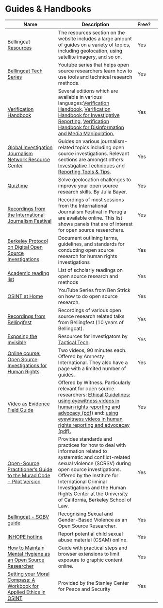 # Guides & Handbooks

<table><thead><tr><th width="220">Name</th><th width="360">Description</th><th>Free?</th><th></th></tr></thead><tbody><tr><td><a href="https://www.bellingcat.com/category/resources/">Bellingcat Resources</a></td><td>The resources section on the website includes a large amount of guides on a variety of topics, including geolocation, using satellite imagery, and so on.</td><td>Yes</td><td></td></tr><tr><td><a href="https://www.youtube.com/playlist?list=PLq6cQ--4f90icDJUwiGcPrFFLLguuZ0ht">Bellingcat Tech Series</a></td><td>Youtube series that helps open source researchers learn how to use tools and technical research methods.</td><td>Yes</td><td></td></tr><tr><td><a href="https://datajournalism.com/read/handbook/verification-3">Verification Handbook</a></td><td>Several editions which are available in various languages:<a href="https://datajournalism.com/read/handbook/verification-1">Verification Handbook,</a> <a href="https://datajournalism.com/read/handbook/verification-2">Verification Handbook for Investigative Reporting,</a> <a href="https://datajournalism.com/read/handbook/verification-3">Verification Handbook for Disinformation and Media Manipulation.</a></td><td>Yes</td><td></td></tr><tr><td><a href="https://gijn.org/resource/">Global Investigation Journalism Network Resource Center</a></td><td>Guides on various journalism-related topics including open source investigations. Relevant sections are amongst others: <a href="https://gijn.org/resource/?gijn_topic=investigative-techniques">Investigative Techniques</a> and <a href="https://gijn.org/resource/?gijn_topic=reporting-tools-tips">Reporting Tools &#x26; Tips</a>.</td><td>Yes</td><td></td></tr><tr><td><a href="https://x.com/quiztime">Quiztime</a></td><td>Solve geolocation challenges to improve your open source research skills. By Julia Bayer.</td><td>Yes</td><td></td></tr><tr><td><a href="https://t1p.de/mod4u">Recordings from the International Journalism Festival</a></td><td>Recordings of most sessions from the International Journalism Festival in Perugia are available online. This list shows panels that are of interest for open source researchers.</td><td>Yes</td><td></td></tr><tr><td><a href="https://www.ohchr.org/en/publications/policy-and-methodological-publications/berkeley-protocol-digital-open-source">Berkeley Protocol on Digital Open Source Investigations</a></td><td>Document outlining terms, guidelines, and standards for conducting open source research for human rights investigations</td><td>Yes</td><td></td></tr><tr><td><a href="https://docs.google.com/document/d/1uqzGi9asZZlaEs8syHbh3AsizVccU-IKJp4zPufaaBk/edit?tab=t.0#heading=h.s9zomzvdp109">Academic reading list</a></td><td>List of scholarly readings on open source research and methods</td><td>Yes</td><td></td></tr><tr><td><a href="https://www.youtube.com/playlist?list=PLrFPX1Vfqk3ehZKSFeb9pVIHqxqrNW8Sy">OSINT at Home</a></td><td>YouTube Series from Ben Strick on how to do open source research.</td><td>Yes</td><td></td></tr><tr><td><a href="https://www.youtube.com/playlist?list=PLq6cQ--4f90jE-uj6B6f2ymRYnGGOtYY-">Recordings from Bellingfest</a></td><td>Recordings of various open source research related talks from Bellingfest (10 years of Bellingcat).</td><td>Yes</td><td></td></tr><tr><td><a href="https://exposingtheinvisible.org/">Exposing the Invisible</a></td><td>Resources for investigators by <a href="https://tacticaltech.org/">Tactical Tech</a>.</td><td>Yes</td><td></td></tr><tr><td><a href="https://advocacyassembly.org/en/partners/amnesty">Online course: Open Source Investigations for Human Rights</a></td><td>Two videos, 90 minutes each. Offered by Amnesty International. They also have a page with a limited number of <a href="https://citizenevidence.org/category/tools/">guides</a>.</td><td>Yes</td><td></td></tr><tr><td><a href="https://vae.witness.org/video-as-evidence-field-guide/">Video as Evidence Field Guide</a></td><td>Offered by Witness. Particularly relevant for open source researchers: <a href="file:///Users/work/Downloads/VaE_Ethical%20Guidelines_v1_2.pdf">Ethical Guidelines: using eyewitness videos in human rights reporting and advocacy (pdf)</a> and: <a href="file:///Users/work/Downloads/VaE_Ethical%20Guidelines_v1_2.pdf">using eyewitness videos in human rights reporting and advocacay (pdf).</a></td><td>Yes</td><td></td></tr><tr><td><a href="https://www.muradcode.com/open-source-practitioners-guide">Open-Source Practitioner’s Guide to the Murad Code - Pilot Version</a></td><td>Provides standards and practices for how to deal with information related to systematic and conflict-related sexual violence (SCRSV) during open source investigations. Offered by the Institute for International Criminal Investigations and the Human Rights Center at the University of California, Berkeley School of Law. </td><td>Yes</td><td></td></tr><tr><td><a href="https://www.bellingcat.com/uncategorized/2023/03/03/sexual-and-gender-based-violence-open-source-researche-osint-digital/">Bellingcat - SGBV guide</a></td><td>Recognising Sexual and Gender-Based Violence as an Open Source Researcher.</td><td>Yes</td><td></td></tr><tr><td><a href="https://www.inhope.org/EN#hotlineReferral">INHOPE hotline</a></td><td>Report potential child sexual abuse material (CSAM) online.</td><td>Yes</td><td></td></tr><tr><td><a href="https://www.bellingcat.com/resources/2022/11/23/how-to-maintain-mental-hygiene-as-an-open-source-researcher/">How to Maintain Mental Hygiene as an Open Source Researcher</a></td><td>Guide with practical steps and browser extensions to limit exposure to graphic content online.</td><td>Yes</td><td></td></tr><tr><td><a href="https://stanleycenter.org/publications/osint-applied-ethics-workbook/">Setting your Moral Compass: A Workbook for Applied Ethics in OSINT</a></td><td>Provided by the Stanley Center for Peace and Security</td><td>Yes</td><td></td></tr></tbody></table>
